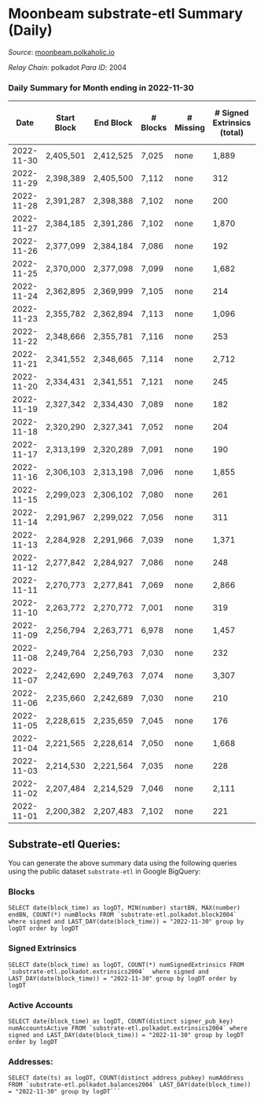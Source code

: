 # Moonbeam substrate-etl Summary (Daily)

_Source_: [moonbeam.polkaholic.io](https://moonbeam.polkaholic.io)

*Relay Chain*: polkadot
*Para ID*: 2004



### Daily Summary for Month ending in 2022-11-30


| Date | Start Block | End Block | # Blocks | # Missing | # Signed Extrinsics (total) | # Active Accounts | # Addresses with Balances | # Events | # Transfers | # XCM Transfers In | # XCM Transfers Out |
| ---- | ----------- | --------- | -------- | --------- | --------------------------- | ----------------- | ------------------------- | -------- | ----------- | ------------------ | ------------------- |
| 2022-11-30 | 2,405,501 | 2,412,525 | 7,025 | none | 1,889 | 127 | 1,293,897 | 652,313 | 13,671 ($3,308,787) | 88 ($270,317) | 95 ($161,136) |
| 2022-11-29 | 2,398,389 | 2,405,500 | 7,112 | none | 312 | 146 | 1,277,759 | 539,581 | 10,786 ($2,737,510) | 72 ($111,230) | 121 ($136,401) |
| 2022-11-28 | 2,391,287 | 2,398,388 | 7,102 | none | 200 | 104 | 1,271,418 | 536,084 | 11,123 ($4,200,566) | 97 ($147,827) | 125 ($542,330) |
| 2022-11-27 | 2,384,185 | 2,391,286 | 7,102 | none | 1,870 | 111 | 1,267,616 | 515,857 | 12,166 ($3,700,030) | 90 ($251,619) | 88 ($64,320.33) |
| 2022-11-26 | 2,377,099 | 2,384,184 | 7,086 | none | 192 | 122 | 1,261,344 | 541,766 | 10,862 ($1,914,391) | 90 ($107,431) | 95 ($90,916.18) |
| 2022-11-25 | 2,370,000 | 2,377,098 | 7,099 | none | 1,682 | 115 |  | 576,629 | 16,550 ($4,198,512) | 90 ($412,421) | 100 ($546,845) |
| 2022-11-24 | 2,362,895 | 2,369,999 | 7,105 | none | 214 | 114 |  | 476,014 | 11,820 ($3,554,906) | 122 ($372,239) | 90 ($458,273) |
| 2022-11-23 | 2,355,782 | 2,362,894 | 7,113 | none | 1,096 | 115 | 1,232,170 | 673,061 | 18,014 ($7,185,906) | 106 ($103,952) | 110 ($190,408) |
| 2022-11-22 | 2,348,666 | 2,355,781 | 7,116 | none | 253 | 135 |  | 601,960 | 11,048 ($4,015,371) | 151 ($956,845) | 175 ($694,743) |
| 2022-11-21 | 2,341,552 | 2,348,665 | 7,114 | none | 2,712 | 148 |  | 652,799 | 21,228 ($6,186,469) | 142 ($307,520) | 148 ($101,037) |
| 2022-11-20 | 2,334,431 | 2,341,551 | 7,121 | none | 245 | 121 |  | 549,143 | 10,659 ($3,799,691) | 85 ($199,191) | 80 ($158,131) |
| 2022-11-19 | 2,327,342 | 2,334,430 | 7,089 | none | 182 | 111 |  | 458,052 | 7,633 ($3,733,188) | 46 ($272,024) | 66 ($1,592,462) |
| 2022-11-18 | 2,320,290 | 2,327,341 | 7,052 | none | 204 | 110 |  | 513,141 | 9,199 ($2,721,249) | 62 ($222,638) | 49 ($78,825.16) |
| 2022-11-17 | 2,313,199 | 2,320,289 | 7,091 | none | 190 | 120 | 1,191,065 | 528,995 | 9,908 ($2,095,018) | 111 ($169,374) | 65 ($90,045.69) |
| 2022-11-16 | 2,306,103 | 2,313,198 | 7,096 | none | 1,855 | 140 | 1,188,218 | 582,034 | 13,047 ($4,035,481) | 96 ($71,327.76) | 88 ($55,616.71) |
| 2022-11-15 | 2,299,023 | 2,306,102 | 7,080 | none | 261 | 132 | 1,185,891 | 638,125 | 22,669 ($3,938,245) | 89 ($405,967) | 71 ($199,863) |
| 2022-11-14 | 2,291,967 | 2,299,022 | 7,056 | none | 311 | 159 |  | 689,988 | 14,030 ($5,344,742) | 128 ($150,489) | 152 ($1,293,609) |
| 2022-11-13 | 2,284,928 | 2,291,966 | 7,039 | none | 1,371 | 155 |  | 921,832 | 29,657 ($4,347,628) | 114 ($170,613) | 88 ($226,626) |
| 2022-11-12 | 2,277,842 | 2,284,927 | 7,086 | none | 248 | 128 |  | 673,742 | 12,516 ($4,611,787) | 103 ($630,382) | 79 ($800,451) |
| 2022-11-11 | 2,270,773 | 2,277,841 | 7,069 | none | 2,866 | 147 |  | 720,651 | 18,447 ($17,450,651) | 190 ($337,881) | 186 ($344,964) |
| 2022-11-10 | 2,263,772 | 2,270,772 | 7,001 | none | 319 | 155 |  | 1,033,935 | 21,266 ($10,765,529) | 141 ($620,618) | 120 ($727,352) |
| 2022-11-09 | 2,256,794 | 2,263,771 | 6,978 | none | 1,457 | 178 | 1,095,541 | 1,094,463 | 23,350 ($13,947,730) | 206 ($474,116) | 281 ($1,602,870) |
| 2022-11-08 | 2,249,764 | 2,256,793 | 7,030 | none | 232 | 118 | 1,081,511 | 1,167,694 | 27,020 ($12,105,225) | 161 ($1,457,312) | 138 ($801,657) |
| 2022-11-07 | 2,242,690 | 2,249,763 | 7,074 | none | 3,307 | 127 |  | 791,064 | 21,462 ($4,540,337) | 120 ($701,259) | 257 ($1,640,530) |
| 2022-11-06 | 2,235,660 | 2,242,689 | 7,030 | none | 210 | 105 |  | 826,298 | 27,781 ($2,861,605) | 88 ($292,361) | 92 ($346,683) |
| 2022-11-05 | 2,228,615 | 2,235,659 | 7,045 | none | 176 | 112 | 989,419 | 694,602 | 15,917 ($4,572,885) | 103 ($771,964) | 91 ($178,166) |
| 2022-11-04 | 2,221,565 | 2,228,614 | 7,050 | none | 1,668 | 127 | 968,938 | 810,661 | 23,540 ($8,285,971) | 150 ($397,811) | 156 ($630,087) |
| 2022-11-03 | 2,214,530 | 2,221,564 | 7,035 | none | 228 | 117 | 947,968 | 853,650 | 17,247 ($5,837,349) | 143 ($405,958) | 167 ($389,514) |
| 2022-11-02 | 2,207,484 | 2,214,529 | 7,046 | none | 2,111 | 134 | 914,453 | 793,537 | 17,901 ($4,289,387) | 134 ($387,646) | 99 ($362,063) |
| 2022-11-01 | 2,200,382 | 2,207,483 | 7,102 | none | 221 | 107 | 893,557 | 744,826 | 15,956 ($5,955,895) | 140 ($729,859) | 122 ($337,816) |

## Substrate-etl Queries:
You can generate the above summary data using the following queries using the public dataset `substrate-etl` in Google BigQuery:


### Blocks
```
SELECT date(block_time) as logDT, MIN(number) startBN, MAX(number) endBN, COUNT(*) numBlocks FROM `substrate-etl.polkadot.block2004`  where signed and LAST_DAY(date(block_time)) = "2022-11-30" group by logDT order by logDT
```


### Signed Extrinsics
```
SELECT date(block_time) as logDT, COUNT(*) numSignedExtrinsics FROM `substrate-etl.polkadot.extrinsics2004`  where signed and LAST_DAY(date(block_time)) = "2022-11-30" group by logDT order by logDT
```


### Active Accounts
```
SELECT date(block_time) as logDT, COUNT(distinct signer_pub_key) numAccountsActive FROM `substrate-etl.polkadot.extrinsics2004` where signed and LAST_DAY(date(block_time)) = "2022-11-30" group by logDT order by logDT
```


### Addresses:
```
SELECT date(ts) as logDT, COUNT(distinct address_pubkey) numAddress FROM `substrate-etl.polkadot.balances2004` LAST_DAY(date(block_time)) = "2022-11-30" group by logDT```

